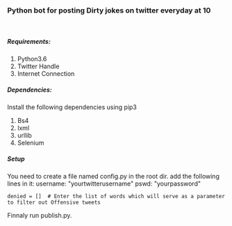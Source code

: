 <h3>Python bot for posting Dirty jokes on twitter everyday at 10</h3>
<br/>
<h5> Requirements: </h5>
	<ol>
		<li>  Python3.6 </li>
		<li> Twitter Handle </li>
		<li> Internet Connection</li>
	</ol>
</p>

<tr/>

<h5> Dependencies: </h5>
	<p> Install the following dependencies using pip3</p>
	<ol>
		<li>  Bs4 </li>
		<li> lxml </li>
		<li> urllib</li>
		<li> Selenium </li>
	</ol>
<tr/>
<h5> Setup</h5>

<p>
	You need to create a file named config.py in the root dir.
	add the following lines in it:
	username: "yourtwitterusername"
	pswd: "yourpassword"
	
	denied = []  # Enter the list of words which will serve as a parameter to filter out Offensive tweets 
		
</p>

<p> Finnaly run publish.py. </p>

